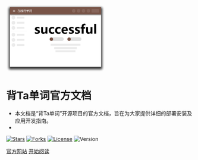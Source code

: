 <img height="180px" style="border-radius: 5%" src="static/images/coverimg.png">

# 背Ta单词官方文档


- 本文档是“背Ta单词”开源项目的官方文档，旨在为大家提供详细的部署安装及应用开发指南。
- 
[![Stars](https://gitee.com/only4/recite-words/badge/star.svg?theme=dark)](https://gitee.com/only4/recite-words/stargazers)
[![Forks](https://gitee.com/only4/recite-words/badge/fork.svg?theme=dark)](https://gitee.com/only4/recite-words/members)
[![License](https://img.shields.io/badge/License-GPL--3.0-breghtgreen)](https://gitee.com/only4/recite-words/blob/develop/LICENSE)
![Version](https://img.shields.io/badge/Version-1.0.0-blue)

[官方网站](https://reciteword.com)
[开始阅读](README.md)

<!-- ![color](#f0f0f0) -->
